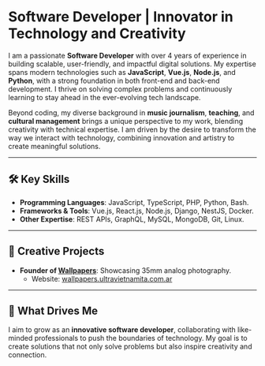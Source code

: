 # Software Developer | Innovator in Technology and Creativity

I am a passionate **Software Developer** with over 4 years of experience in building scalable, user-friendly, and impactful digital solutions. My expertise spans modern technologies such as **JavaScript**, **Vue.js**, **Node.js**, and **Python**, with a strong foundation in both front-end and back-end development. I thrive on solving complex problems and continuously learning to stay ahead in the ever-evolving tech landscape.

Beyond coding, my diverse background in **music journalism**, **teaching**, and **cultural management** brings a unique perspective to my work, blending creativity with technical expertise. I am driven by the desire to transform the way we interact with technology, combining innovation and artistry to create meaningful solutions.

---

## 🛠️ Key Skills

- **Programming Languages**: JavaScript, TypeScript, PHP, Python, Bash.
- **Frameworks & Tools**: Vue.js, React.js, Node.js, Django, NestJS, Docker.
- **Other Expertise**: REST APIs, GraphQL, MySQL, MongoDB, Git, Linux.

---

## 🎨 Creative Projects

- **Founder of [Wallpapers](https://github.com/juanmanueldaza/wallpapers)**: Showcasing 35mm analog photography.
  - Website: [wallpapers.ultravietnamita.com.ar](https://wallpapers.ultravietnamita.com.ar/)

---

## 🚀 What Drives Me

I aim to grow as an **innovative software developer**, collaborating with like-minded professionals to push the boundaries of technology. My goal is to create solutions that not only solve problems but also inspire creativity and connection.
